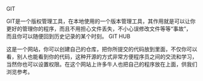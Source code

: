 GIT



  GIT是一个版权管理工具，在本地使用的一个版本管理工具，其作用就是可以让你更好的管理你的程序，而且不用担心文件丢失，不小心误修改文件等等“事故”，
  而且你可以随便回到历史记录的某个时刻。
GIT HUB



  这是一个网站，你可以创建自己的仓库，把你所提交的代码放到里面，不仅你可以看，别人也能看到你的代码，这种开源的方式非常方便程序员之间的交流和学习，
  当然你也可以设置权限。在这个网站上许多牛人也把自己的程序放在上面，供我们浏览参考。
